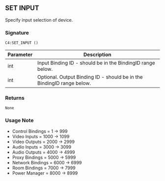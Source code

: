 ## SET INPUT

Specify input selection of device.


### Signature

`C4:SET_INPUT ()`

| Parameter | Description |
| --- | --- |
| int | Input Binding ID - should be in the BindingID range below. |
| int | Optional. Output Binding ID - should be in the BindingID range below. |


### Returns

`None`


### Usage Note

-  Control Bindings = 1 -\> 999
- Video Inputs = 1000 -\> 1099
- Video Outputs = 2000 -\> 2999
- Audio Inputs = 3000 -\> 3099
- Audio Outputs = 4000 -\> 4999
- Proxy Bindings = 5000 -\> 5999
- Network Bindings = 6000 -\> 6999
- Room Bindings = 7000 -\> 7999
- Power Manager = 8000 -\> 8999

